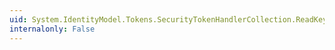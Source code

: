 ```yaml
---
uid: System.IdentityModel.Tokens.SecurityTokenHandlerCollection.ReadKeyIdentifierClauseCore(System.Xml.XmlReader)
internalonly: False
---
```

